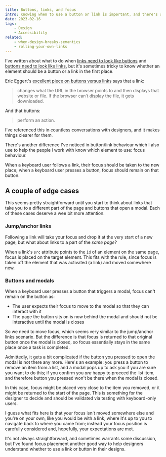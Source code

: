 ```yaml
---
title: Buttons, links, and focus
intro: Knowing when to use a button or link is important, and there's some great guidance out there. Here's another way to work out when to use which.
date: 2023-02-16
tags:
    - Design
    - Accessibility
related:
    - when-design-breaks-semantics
    - rolling-your-own-links
---
```


I've written about what to do when [links need to look like buttons](/blog/when-design-breaks-semantics) and [buttons need to look like links](/blog/rolling-your-own-links), but it's sometimes tricky to know whether an element should be a button or a link in the first place.

Eric Eggert's [excellent piece on buttons versus links](https://yatil.net/blog/buttons-vs-links) says that a link:

> changes what the URL in the browser points to and then displays that website or file. If the browser can’t display the file, it gets downloaded.

And that buttons:

> perform an action.

I've referenced this in countless conversations with designers, and it makes things clearer for them.

There's another difference I've noticed in button/link behaviour which I also use to help the people I work with know which element to use: focus behaviour.

When a keyboard user follows a link, their focus should be taken to the new place; when a keyboard user presses a button, focus should remain on that button.


## A couple of edge cases

This seems pretty straightforward until you start to think about links that take you to a different part of the page and buttons that open a modal. Each of these cases deserve a wee bit more attention.

### Jump/anchor links

Following a link will take your focus and drop it at the very start of a new page, but what about links to a part of the *same page*?

When a link's `src` attribute points to the `id` of an element on the same page, focus is placed on the target element. This fits with the rule, since focus is taken off the element that was activated (a link) and moved somewhere new.

### Buttons and modals

When a keyboard user presses a button that triggers a modal, focus can't remain on the button as:

- The user expects their focus to move to the modal so that they can interact with it
- The page the button sits on is now behind the modal and should not be interactive until the modal is closes

So we need to move focus, which seems very similar to the jump/anchor links scenario. But the difference is that focus is returned to that original button once the modal is closed, so focus essentially stays in the same place once a task is completed.

Admittedly, it gets a bit complicated if the button you pressed to open the modal is not there any more. Here's an example: you press a button to remove an item from a list, and a modal pops up to ask you if you are sure you want to do this; if you confirm you *are* happy to proceed the list item, and therefore button you pressed won't be there when the modal is closed.

In this case, focus might be placed very close to the item you removed, or it might be returned to the start of the page. This is something for the designer to decide and should be validated via testing with keyboard-only users.

I guess what fits here is that your focus isn't moved somewhere else and you're on your own, like you would be with a link, where it's up to you to navigate back to where you came from; instead your focus position is carefully considered and, hopefully, your expectations are met.

It's not always straightforward, and sometimes warrants some discussion, but I've found focus placement another good way to help designers understand whether to use a link or button in their designs.
